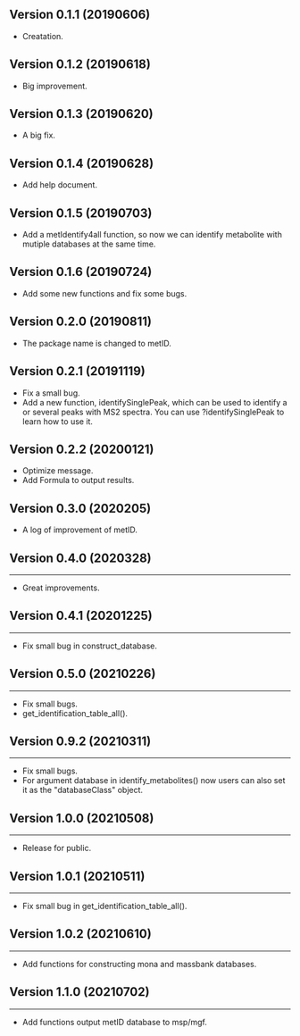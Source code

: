 ## Version 0.1.1 (20190606)

* Creatation.

## Version 0.1.2 (20190618)

* Big improvement.

## Version 0.1.3 (20190620)

* A big fix.

## Version 0.1.4 (20190628)

* Add help document.

## Version 0.1.5 (20190703)

* Add a metIdentify4all function, so now we can identify metabolite with mutiple databases at the same time.

## Version 0.1.6 (20190724)

* Add some new functions and fix some bugs.

## Version 0.2.0 (20190811)

* The package name is changed to metID.

## Version 0.2.1 (20191119)

* Fix a small bug.
* Add a new function, identifySinglePeak, which can be used to identify a or several peaks with MS2 spectra. You can use ?identifySinglePeak to learn how to use it.


## Version 0.2.2 (20200121)

* Optimize message.
* Add Formula to output results.

## Version 0.3.0 (2020205)

* A log of improvement of metID.

## Version 0.4.0 (2020328)
--------------
* Great improvements.

## Version 0.4.1 (20201225)
--------------
* Fix small bug in construct_database.

## Version 0.5.0 (20210226)
--------------
* Fix small bugs.
* get_identification_table_all().

## Version 0.9.2 (20210311)
--------------
* Fix small bugs.
* For argument database in identify_metabolites() now users can also set it as the "databaseClass" object.

## Version 1.0.0 (20210508)
--------------
* Release for public.

## Version 1.0.1 (20210511)
--------------
* Fix small bug in get_identification_table_all().

## Version 1.0.2 (20210610)
--------------
* Add functions for constructing mona and massbank databases.

## Version 1.1.0 (20210702)
--------------
* Add functions output metID database to msp/mgf.
